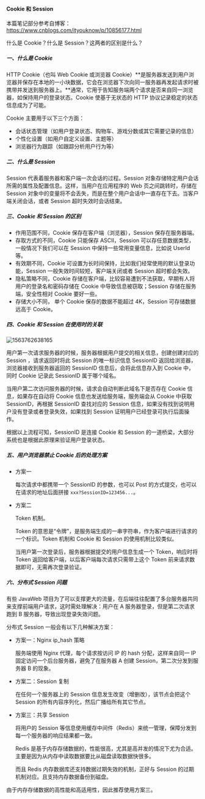 #### Cookie 和 Session

本篇笔记部分参考自博客：https://www.cnblogs.com/ityouknow/p/10856177.html

什么是 Cookie？什么是 Session？这两者的区别是什么？

##### 一、什么是 Cookie

HTTP Cookie（也叫 Web Cookie 或浏览器 Cookie）**是服务器发送到用户浏览器并保存在本地的一小块数据，它会在浏览器下次向同一服务器再发起请求时被携带并发送到服务器上。**通常，它用于告知服务端两个请求是否来自同一浏览器，如保持用户的登录状态。Cookie 使基于无状态的 HTTP 协议记录稳定的状态信息成为了可能。

Cookie 主要用于以下三个方面：

- 会话状态管理（如用户登录状态、购物车、游戏分数或其它需要记录的信息）
- 个性化设置（如用户自定义设置、主题等）
- 浏览器行为跟踪（如跟踪分析用户行为等）

##### 二、什么是 Session

Session 代表着服务器和客户端一次会话的过程。Session 对象存储特定用户会话所需的属性及配置信息。这样，当用户在应用程序的 Web 页之间跳转时，存储在 Session 对象中的变量将不会丢失，而是在整个用户会话中一直存在下去。当客户端关闭会话，或者 Session 超时失效时会话结束。

##### 三、Cookie 和 Session 的区别

- 作用范围不同，Cookie 保存在客户端（浏览器），Session 保存在服务器端。
- 存取方式的不同，Cookie 只能保存 ASCII，Session 可以存任意数据类型，一般情况下我们可以在 Session 中保持一些常用变量信息，比如说 UserId 等。
- 有效期不同，Cookie 可设置为长时间保持，比如我们经常使用的默认登录功能，Session 一般失效时间较短，客户端关闭或者 Session 超时都会失效。
- 隐私策略不同，Cookie 存储在客户端，比较容易遭到不法获取，早期有人将用户的登录名和密码存储在 Cookie 中导致信息被窃取；Session 存储在服务端，安全性相对 Cookie 要好一些。
- 存储大小不同， 单个 Cookie 保存的数据不能超过 4K，Session 可存储数据远高于 Cookie。

##### 四、Cookie 和 Session 在使用时的关联

![1563762638165](D:\GitBook\About_Java\JavaWeb开发\assets\1563762638165.png)

用户第一次请求服务器的时候，服务器根据用户提交的相关信息，创建创建对应的 Session ，请求返回时将此 Session 的唯一标识信息 SessionID 返回给浏览器，浏览器接收到服务器返回的 SessionID 信息后，会将此信息存入到 Cookie 中，同时 Cookie 记录此 SessionID 属于哪个域名。

当用户第二次访问服务器的时候，请求会自动判断此域名下是否存在 Cookie 信息，如果存在自动将 Cookie 信息也发送给服务端，服务端会从 Cookie 中获取 SessionID，再根据 SessionID 查找对应的 Session 信息，如果没有找到说明用户没有登录或者登录失效，如果找到 Session 证明用户已经登录可执行后面操作。

根据以上流程可知，SessionID 是连接 Cookie 和 Session 的一道桥梁，大部分系统也是根据此原理来验证用户登录状态。

##### 五、用户浏览器禁止 Cookie 后的处理方案

* 方案一

  每次请求中都携带一个 SessionID 的参数，也可以 Post 的方式提交，也可以在请求的地址后面拼接 `xxx?SessionID=123456...`。

* 方案二

  Token 机制。

  Token 的意思是“令牌”，是服务端生成的一串字符串，作为客户端进行请求的一个标识。Token 机制和 Cookie 和 Session 的使用机制比较类似。

  当用户第一次登录后，服务器根据提交的用户信息生成一个 Token，响应时将 Token 返回给客户端，以后客户端每次请求只需带上这个 Token 前来请求数据即可，无需再次登录验证。

##### 六、分布式 Session 问题

有些 JavaWeb 项目为了可以支撑更大的流量，在后端往往配置了多台服务器共同来支撑前端用户请求，这时需处理解决：用户在 A 服务器登录，但是第二次请求跑到 B 服务器，导致出现登录失效问题。

分布式 Session 一般会有以下几种解决方案：

- 方案一：Nginx ip_hash 策略

  服务端使用 Nginx 代理，每个请求按访问 IP 的 hash 分配，这样来自同一 IP 固定访问一个后台服务器，避免了在服务器 A 创建 Session，第二次分发到服务器 B 的现象。

- 方案二：Session 复制

  在任何一个服务器上的 Session 信息发生改变（增删改），该节点会把这个 Session 的所有内容序列化，然后广播给所有其它节点。

- 方案三：共享 Session

  将用户的 Session 等信息使用缓存中间件（Redis）来统一管理，保障分发到每一个服务器的响应结果都一致。

  Redis 是基于内存存储数据的，性能很高，尤其是高并发的情况下尤为合适。主要是因为从内存中读取数据要比从磁盘读取数据快很多。

  而且 Redis 内存数据库还支持数据过期失效的机制，正好与 Session 的过期机制对应。且支持内存数据备份到磁盘。

由于内存存储数据的高性能和高适用性，因此推荐使用方案三。